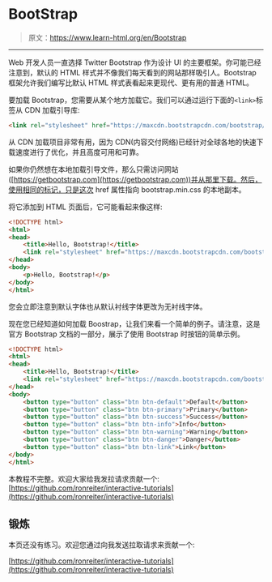 # BootStrap

> 原文：<https://www.learn-html.org/en/Bootstrap>

* * *

Web 开发人员一直选择 Twitter Bootstrap 作为设计 UI 的主要框架。你可能已经注意到，默认的 HTML 样式并不像我们每天看到的网站那样吸引人。Bootstrap 框架允许我们编写比默认 HTML 样式表看起来更现代、更有用的普通 HTML。

要加载 Bootstrap，您需要从某个地方加载它。我们可以通过运行下面的`<link>`标签从 CDN 加载引导库:

```html
<link rel="stylesheet" href="https://maxcdn.bootstrapcdn.com/bootstrap/3.3.7/css/bootstrap.min.css"> 
```

从 CDN 加载项目非常有用，因为 CDN(内容交付网络)已经针对全球各地的快速下载速度进行了优化，并且高度可用和可靠。

如果你仍然想在本地加载引导文件，那么只需访问网站([https://getbootstrap.com](https://getbootstrap.com))并从那里下载。然后，使用相同的标记，只是这次 href 属性指向 bootstrap.min.css 的本地副本。

将它添加到 HTML 页面后，它可能看起来像这样:

```html
<!DOCTYPE html>
<html>
<head>
    <title>Hello, Bootstrap!</title>
    <link rel="stylesheet" href="https://maxcdn.bootstrapcdn.com/bootstrap/3.3.7/css/bootstrap.min.css">
</head>
<body>
    <p>Hello, Bootstrap!</p>
</body>
</html> 
```

您会立即注意到默认字体也从默认衬线字体更改为无衬线字体。

现在您已经知道如何加载 Boostrap，让我们来看一个简单的例子。请注意，这是官方 Bootstrap 文档的一部分，展示了使用 Bootstrap 时按钮的简单示例。

```html
<!DOCTYPE html>
<html>
<head>
    <title>Hello, Bootstrap!</title>
    <link rel="stylesheet" href="https://maxcdn.bootstrapcdn.com/bootstrap/3.3.7/css/bootstrap.min.css">
</head>
<body>
    <button type="button" class="btn btn-default">Default</button>
    <button type="button" class="btn btn-primary">Primary</button>
    <button type="button" class="btn btn-success">Success</button>
    <button type="button" class="btn btn-info">Info</button>
    <button type="button" class="btn btn-warning">Warning</button>
    <button type="button" class="btn btn-danger">Danger</button>
    <button type="button" class="btn btn-link">Link</button>
</body>
</html> 
```

本教程不完整。欢迎大家给我发拉请求贡献一个:
[https://github.com/ronreiter/interactive-tutorials](https://github.com/ronreiter/interactive-tutorials)

## 锻炼

本页还没有练习。欢迎您通过向我发送拉取请求来贡献一个:

[https://github.com/ronreiter/interactive-tutorials](https://github.com/ronreiter/interactive-tutorials)